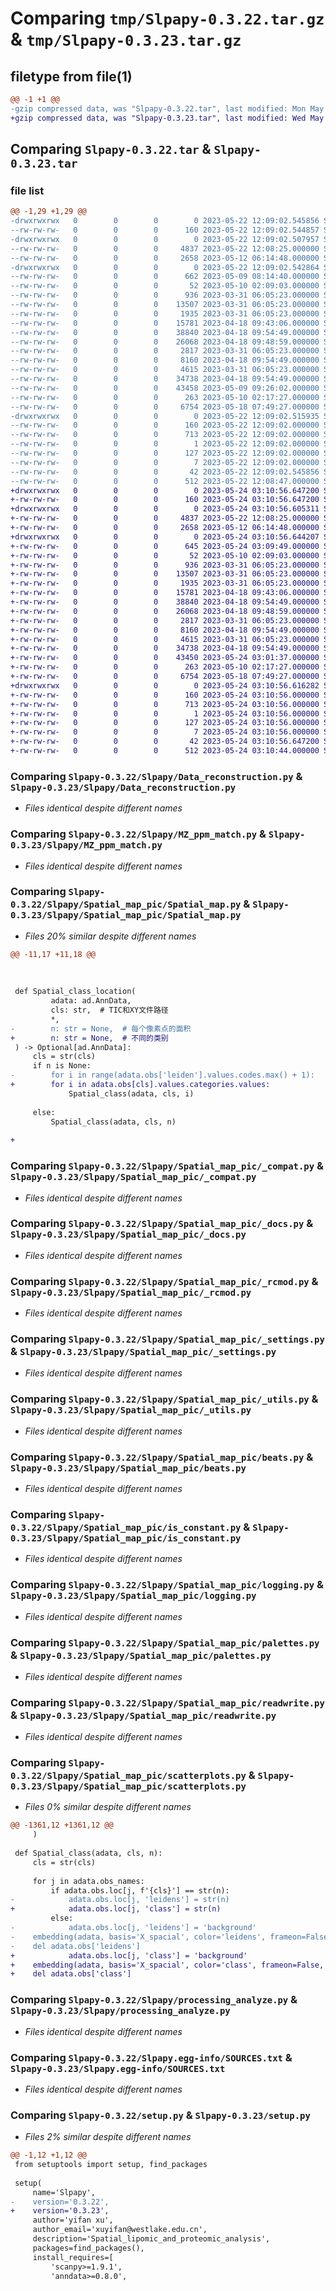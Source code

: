 # Comparing `tmp/Slpapy-0.3.22.tar.gz` & `tmp/Slpapy-0.3.23.tar.gz`

## filetype from file(1)

```diff
@@ -1 +1 @@
-gzip compressed data, was "Slpapy-0.3.22.tar", last modified: Mon May 22 12:09:02 2023, max compression
+gzip compressed data, was "Slpapy-0.3.23.tar", last modified: Wed May 24 03:10:56 2023, max compression
```

## Comparing `Slpapy-0.3.22.tar` & `Slpapy-0.3.23.tar`

### file list

```diff
@@ -1,29 +1,29 @@
-drwxrwxrwx   0        0        0        0 2023-05-22 12:09:02.545856 Slpapy-0.3.22/
--rw-rw-rw-   0        0        0      160 2023-05-22 12:09:02.544857 Slpapy-0.3.22/PKG-INFO
-drwxrwxrwx   0        0        0        0 2023-05-22 12:09:02.507957 Slpapy-0.3.22/Slpapy/
--rw-rw-rw-   0        0        0     4837 2023-05-22 12:08:25.000000 Slpapy-0.3.22/Slpapy/Data_reconstruction.py
--rw-rw-rw-   0        0        0     2658 2023-05-12 06:14:48.000000 Slpapy-0.3.22/Slpapy/MZ_ppm_match.py
-drwxrwxrwx   0        0        0        0 2023-05-22 12:09:02.542864 Slpapy-0.3.22/Slpapy/Spatial_map_pic/
--rw-rw-rw-   0        0        0      662 2023-05-09 08:14:40.000000 Slpapy-0.3.22/Slpapy/Spatial_map_pic/Spatial_map.py
--rw-rw-rw-   0        0        0       52 2023-05-10 02:09:03.000000 Slpapy-0.3.22/Slpapy/Spatial_map_pic/__init__.py
--rw-rw-rw-   0        0        0      936 2023-03-31 06:05:23.000000 Slpapy-0.3.22/Slpapy/Spatial_map_pic/_compat.py
--rw-rw-rw-   0        0        0    13507 2023-03-31 06:05:23.000000 Slpapy-0.3.22/Slpapy/Spatial_map_pic/_docs.py
--rw-rw-rw-   0        0        0     1935 2023-03-31 06:05:23.000000 Slpapy-0.3.22/Slpapy/Spatial_map_pic/_rcmod.py
--rw-rw-rw-   0        0        0    15781 2023-04-18 09:43:06.000000 Slpapy-0.3.22/Slpapy/Spatial_map_pic/_settings.py
--rw-rw-rw-   0        0        0    38840 2023-04-18 09:54:49.000000 Slpapy-0.3.22/Slpapy/Spatial_map_pic/_utils.py
--rw-rw-rw-   0        0        0    26068 2023-04-18 09:48:59.000000 Slpapy-0.3.22/Slpapy/Spatial_map_pic/beats.py
--rw-rw-rw-   0        0        0     2817 2023-03-31 06:05:23.000000 Slpapy-0.3.22/Slpapy/Spatial_map_pic/is_constant.py
--rw-rw-rw-   0        0        0     8160 2023-04-18 09:54:49.000000 Slpapy-0.3.22/Slpapy/Spatial_map_pic/logging.py
--rw-rw-rw-   0        0        0     4615 2023-03-31 06:05:23.000000 Slpapy-0.3.22/Slpapy/Spatial_map_pic/palettes.py
--rw-rw-rw-   0        0        0    34738 2023-04-18 09:54:49.000000 Slpapy-0.3.22/Slpapy/Spatial_map_pic/readwrite.py
--rw-rw-rw-   0        0        0    43458 2023-05-09 09:26:02.000000 Slpapy-0.3.22/Slpapy/Spatial_map_pic/scatterplots.py
--rw-rw-rw-   0        0        0      263 2023-05-10 02:17:27.000000 Slpapy-0.3.22/Slpapy/__init__.py
--rw-rw-rw-   0        0        0     6754 2023-05-18 07:49:27.000000 Slpapy-0.3.22/Slpapy/processing_analyze.py
-drwxrwxrwx   0        0        0        0 2023-05-22 12:09:02.515935 Slpapy-0.3.22/Slpapy.egg-info/
--rw-rw-rw-   0        0        0      160 2023-05-22 12:09:02.000000 Slpapy-0.3.22/Slpapy.egg-info/PKG-INFO
--rw-rw-rw-   0        0        0      713 2023-05-22 12:09:02.000000 Slpapy-0.3.22/Slpapy.egg-info/SOURCES.txt
--rw-rw-rw-   0        0        0        1 2023-05-22 12:09:02.000000 Slpapy-0.3.22/Slpapy.egg-info/dependency_links.txt
--rw-rw-rw-   0        0        0      127 2023-05-22 12:09:02.000000 Slpapy-0.3.22/Slpapy.egg-info/requires.txt
--rw-rw-rw-   0        0        0        7 2023-05-22 12:09:02.000000 Slpapy-0.3.22/Slpapy.egg-info/top_level.txt
--rw-rw-rw-   0        0        0       42 2023-05-22 12:09:02.545856 Slpapy-0.3.22/setup.cfg
--rw-rw-rw-   0        0        0      512 2023-05-22 12:08:47.000000 Slpapy-0.3.22/setup.py
+drwxrwxrwx   0        0        0        0 2023-05-24 03:10:56.647200 Slpapy-0.3.23/
+-rw-rw-rw-   0        0        0      160 2023-05-24 03:10:56.647200 Slpapy-0.3.23/PKG-INFO
+drwxrwxrwx   0        0        0        0 2023-05-24 03:10:56.605311 Slpapy-0.3.23/Slpapy/
+-rw-rw-rw-   0        0        0     4837 2023-05-22 12:08:25.000000 Slpapy-0.3.23/Slpapy/Data_reconstruction.py
+-rw-rw-rw-   0        0        0     2658 2023-05-12 06:14:48.000000 Slpapy-0.3.23/Slpapy/MZ_ppm_match.py
+drwxrwxrwx   0        0        0        0 2023-05-24 03:10:56.644207 Slpapy-0.3.23/Slpapy/Spatial_map_pic/
+-rw-rw-rw-   0        0        0      645 2023-05-24 03:09:49.000000 Slpapy-0.3.23/Slpapy/Spatial_map_pic/Spatial_map.py
+-rw-rw-rw-   0        0        0       52 2023-05-10 02:09:03.000000 Slpapy-0.3.23/Slpapy/Spatial_map_pic/__init__.py
+-rw-rw-rw-   0        0        0      936 2023-03-31 06:05:23.000000 Slpapy-0.3.23/Slpapy/Spatial_map_pic/_compat.py
+-rw-rw-rw-   0        0        0    13507 2023-03-31 06:05:23.000000 Slpapy-0.3.23/Slpapy/Spatial_map_pic/_docs.py
+-rw-rw-rw-   0        0        0     1935 2023-03-31 06:05:23.000000 Slpapy-0.3.23/Slpapy/Spatial_map_pic/_rcmod.py
+-rw-rw-rw-   0        0        0    15781 2023-04-18 09:43:06.000000 Slpapy-0.3.23/Slpapy/Spatial_map_pic/_settings.py
+-rw-rw-rw-   0        0        0    38840 2023-04-18 09:54:49.000000 Slpapy-0.3.23/Slpapy/Spatial_map_pic/_utils.py
+-rw-rw-rw-   0        0        0    26068 2023-04-18 09:48:59.000000 Slpapy-0.3.23/Slpapy/Spatial_map_pic/beats.py
+-rw-rw-rw-   0        0        0     2817 2023-03-31 06:05:23.000000 Slpapy-0.3.23/Slpapy/Spatial_map_pic/is_constant.py
+-rw-rw-rw-   0        0        0     8160 2023-04-18 09:54:49.000000 Slpapy-0.3.23/Slpapy/Spatial_map_pic/logging.py
+-rw-rw-rw-   0        0        0     4615 2023-03-31 06:05:23.000000 Slpapy-0.3.23/Slpapy/Spatial_map_pic/palettes.py
+-rw-rw-rw-   0        0        0    34738 2023-04-18 09:54:49.000000 Slpapy-0.3.23/Slpapy/Spatial_map_pic/readwrite.py
+-rw-rw-rw-   0        0        0    43450 2023-05-24 03:01:37.000000 Slpapy-0.3.23/Slpapy/Spatial_map_pic/scatterplots.py
+-rw-rw-rw-   0        0        0      263 2023-05-10 02:17:27.000000 Slpapy-0.3.23/Slpapy/__init__.py
+-rw-rw-rw-   0        0        0     6754 2023-05-18 07:49:27.000000 Slpapy-0.3.23/Slpapy/processing_analyze.py
+drwxrwxrwx   0        0        0        0 2023-05-24 03:10:56.616282 Slpapy-0.3.23/Slpapy.egg-info/
+-rw-rw-rw-   0        0        0      160 2023-05-24 03:10:56.000000 Slpapy-0.3.23/Slpapy.egg-info/PKG-INFO
+-rw-rw-rw-   0        0        0      713 2023-05-24 03:10:56.000000 Slpapy-0.3.23/Slpapy.egg-info/SOURCES.txt
+-rw-rw-rw-   0        0        0        1 2023-05-24 03:10:56.000000 Slpapy-0.3.23/Slpapy.egg-info/dependency_links.txt
+-rw-rw-rw-   0        0        0      127 2023-05-24 03:10:56.000000 Slpapy-0.3.23/Slpapy.egg-info/requires.txt
+-rw-rw-rw-   0        0        0        7 2023-05-24 03:10:56.000000 Slpapy-0.3.23/Slpapy.egg-info/top_level.txt
+-rw-rw-rw-   0        0        0       42 2023-05-24 03:10:56.647200 Slpapy-0.3.23/setup.cfg
+-rw-rw-rw-   0        0        0      512 2023-05-24 03:10:44.000000 Slpapy-0.3.23/setup.py
```

### Comparing `Slpapy-0.3.22/Slpapy/Data_reconstruction.py` & `Slpapy-0.3.23/Slpapy/Data_reconstruction.py`

 * *Files identical despite different names*

### Comparing `Slpapy-0.3.22/Slpapy/MZ_ppm_match.py` & `Slpapy-0.3.23/Slpapy/MZ_ppm_match.py`

 * *Files identical despite different names*

### Comparing `Slpapy-0.3.22/Slpapy/Spatial_map_pic/Spatial_map.py` & `Slpapy-0.3.23/Slpapy/Spatial_map_pic/Spatial_map.py`

 * *Files 20% similar despite different names*

```diff
@@ -11,17 +11,18 @@
 
 
 
 def Spatial_class_location(
         adata: ad.AnnData,
         cls: str,  # TIC和XY文件路径
         *,
-        n: str = None,  # 每个像素点的面积
+        n: str = None,  # 不同的类别
 ) -> Optional[ad.AnnData]:
     cls = str(cls)
     if n is None:
-        for i in range(adata.obs['leiden'].values.codes.max() + 1):
+        for i in adata.obs[cls].values.categories.values:
             Spatial_class(adata, cls, i)
 
     else:
         Spatial_class(adata, cls, n)
 
+
```

### Comparing `Slpapy-0.3.22/Slpapy/Spatial_map_pic/_compat.py` & `Slpapy-0.3.23/Slpapy/Spatial_map_pic/_compat.py`

 * *Files identical despite different names*

### Comparing `Slpapy-0.3.22/Slpapy/Spatial_map_pic/_docs.py` & `Slpapy-0.3.23/Slpapy/Spatial_map_pic/_docs.py`

 * *Files identical despite different names*

### Comparing `Slpapy-0.3.22/Slpapy/Spatial_map_pic/_rcmod.py` & `Slpapy-0.3.23/Slpapy/Spatial_map_pic/_rcmod.py`

 * *Files identical despite different names*

### Comparing `Slpapy-0.3.22/Slpapy/Spatial_map_pic/_settings.py` & `Slpapy-0.3.23/Slpapy/Spatial_map_pic/_settings.py`

 * *Files identical despite different names*

### Comparing `Slpapy-0.3.22/Slpapy/Spatial_map_pic/_utils.py` & `Slpapy-0.3.23/Slpapy/Spatial_map_pic/_utils.py`

 * *Files identical despite different names*

### Comparing `Slpapy-0.3.22/Slpapy/Spatial_map_pic/beats.py` & `Slpapy-0.3.23/Slpapy/Spatial_map_pic/beats.py`

 * *Files identical despite different names*

### Comparing `Slpapy-0.3.22/Slpapy/Spatial_map_pic/is_constant.py` & `Slpapy-0.3.23/Slpapy/Spatial_map_pic/is_constant.py`

 * *Files identical despite different names*

### Comparing `Slpapy-0.3.22/Slpapy/Spatial_map_pic/logging.py` & `Slpapy-0.3.23/Slpapy/Spatial_map_pic/logging.py`

 * *Files identical despite different names*

### Comparing `Slpapy-0.3.22/Slpapy/Spatial_map_pic/palettes.py` & `Slpapy-0.3.23/Slpapy/Spatial_map_pic/palettes.py`

 * *Files identical despite different names*

### Comparing `Slpapy-0.3.22/Slpapy/Spatial_map_pic/readwrite.py` & `Slpapy-0.3.23/Slpapy/Spatial_map_pic/readwrite.py`

 * *Files identical despite different names*

### Comparing `Slpapy-0.3.22/Slpapy/Spatial_map_pic/scatterplots.py` & `Slpapy-0.3.23/Slpapy/Spatial_map_pic/scatterplots.py`

 * *Files 0% similar despite different names*

```diff
@@ -1361,12 +1361,12 @@
     )
 
 def Spatial_class(adata, cls, n):
     cls = str(cls)
 
     for j in adata.obs_names:
         if adata.obs.loc[j, f'{cls}'] == str(n):
-            adata.obs.loc[j, 'leidens'] = str(n)
+            adata.obs.loc[j, 'class'] = str(n)
         else:
-            adata.obs.loc[j, 'leidens'] = 'background'
-    embedding(adata, basis='X_spacial', color='leidens', frameon=False, save=f'_spacial_{cls}_{n}.png')
-    del adata.obs['leidens']
+            adata.obs.loc[j, 'class'] = 'background'
+    embedding(adata, basis='X_spacial', color='class', frameon=False, save=f'_spacial_{cls}_{n}.png')
+    del adata.obs['class']
```

### Comparing `Slpapy-0.3.22/Slpapy/processing_analyze.py` & `Slpapy-0.3.23/Slpapy/processing_analyze.py`

 * *Files identical despite different names*

### Comparing `Slpapy-0.3.22/Slpapy.egg-info/SOURCES.txt` & `Slpapy-0.3.23/Slpapy.egg-info/SOURCES.txt`

 * *Files identical despite different names*

### Comparing `Slpapy-0.3.22/setup.py` & `Slpapy-0.3.23/setup.py`

 * *Files 2% similar despite different names*

```diff
@@ -1,12 +1,12 @@
 from setuptools import setup, find_packages
 
 setup(
     name='Slpapy',
-    version='0.3.22',
+    version='0.3.23',
     author='yifan xu',
     author_email='xuyifan@westlake.edu.cn',
     description='Spatial_lipomic_and_proteomic_analysis',
     packages=find_packages(),
     install_requires=[
         'scanpy>=1.9.1',
         'anndata>=0.8.0',
```

